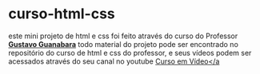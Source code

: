 # curso-html-css
este mini projeto de html e css foi feito através do curso do Professor <a href="https://github.com/gustavoguanabara/html-css" target="_blank"><strong>Gustavo Guanabara</strong></a> todo material do projeto pode ser encontrado no repositório do curso de html e css do professor, e seus vídeos podem ser acessados através do seu canal no youtube
<a href="https://www.youtube.com/channel/UCrWvhVmt0Qac3HgsjQK62FQ" target="_blank">Curso em Vídeo</a

